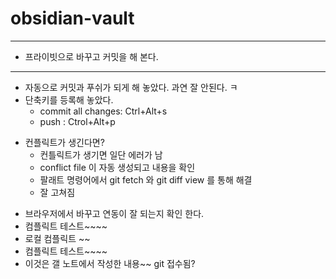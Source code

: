 # obsidian-vault

- - - 
- 프라이빗으로 바꾸고 커밋을 해 본다.
- - -
- 자동으로 커밋과 푸쉬가 되게 해 놓았다. 과연 잘 안된다. ㅋ 
- 단축키를 등록해 놓았다. 
	- commit all changes: Ctrl+Alt+s 
	- push : Ctrol+Alt+p
* 컨플릭트가 생긴다면?
	* 컨틀릭트가 생기면 일단 에러가 남
	* conflict file 이 자동 생성되고 내용을 확인
	* 팔래트 명령어에서 git fetch 와 git diff view 를 통해 해결
	* 잘 고쳐짐
- 브라우저에서 바꾸고 연동이 잘 되는지 확인 한다.
- 컴플릭트 테스트~~~~
- 로컬 컴플릭트 ~~
- 컴플릭트 테스트~~~~
- 이것은 갤 노트에서 작성한 내용~~ git 접수됨?
